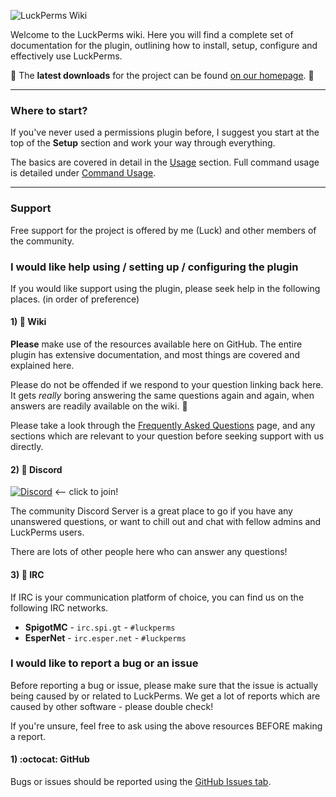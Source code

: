 ![LuckPerms Wiki](https://i.imgur.com/VspwLDn.png)

Welcome to the LuckPerms wiki. Here you will find a complete set of documentation for the plugin, outlining how to install, setup, configure and effectively use LuckPerms.

:rocket: The **latest downloads** for the project can be found [on our homepage](https://luckperms.github.io/). :rocket:

___

### Where to start?
If you've never used a permissions plugin before, I suggest you start at the top of the **Setup** section and work your way through everything.

The basics are covered in detail in the [Usage](https://github.com/lucko/LuckPerms/wiki/Usage) section. Full command usage is detailed under [Command Usage](https://github.com/lucko/LuckPerms/wiki/Command-Usage).

___

### Support

Free support for the project is offered by me (Luck) and other members of the community.

### I would like help using / setting up / configuring the plugin

If you would like support using the plugin, please seek help in the following places. (in order of preference)

#### 1) :book: Wiki

**Please** make use of the resources available here on GitHub. The entire plugin has extensive documentation, and most things are covered and explained here.

Please do not be offended if we respond to your question linking back here. It gets *really* boring answering the same questions again and again, when answers are readily available on the wiki. 🙂 

Please take a look through the [Frequently Asked Questions](https://github.com/lucko/LuckPerms/wiki/FAQ) page, and any sections which are relevant to your question before seeking support with us directly.

#### 2) :speech_balloon: Discord

[![Discord](https://img.shields.io/discord/241667244927483904.svg)](https://discord.gg/W3FzxHA)  <-- click to join!

The community Discord Server is a great place to go if you have any unanswered questions, or want to chill out and chat with fellow admins and LuckPerms users.

There are lots of other people here who can answer any questions!

#### 3) :speech_balloon: IRC

If IRC is your communication platform of choice, you can find us on the following IRC networks.

* **SpigotMC** - `irc.spi.gt` - `#luckperms`
* **EsperNet** - `irc.esper.net` - `#luckperms`


### I would like to report a bug or an issue

Before reporting a bug or issue, please make sure that the issue is actually being caused by or related to LuckPerms. We get a lot of reports which are caused by other software - please double check!

If you're unsure, feel free to ask using the above resources BEFORE making a report.

#### 1) :octocat: GitHub

Bugs or issues should be reported using the [GitHub Issues tab](https://github.com/lucko/LuckPerms/issues).